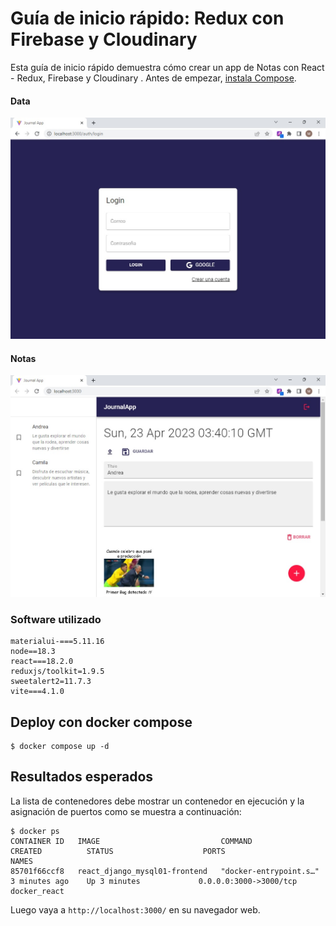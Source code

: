 # Guía de inicio rápido: Redux con Firebase y Cloudinary

Esta guía de inicio rápido demuestra cómo crear un app de Notas con React - Redux, Firebase y Cloudinary . Antes de empezar,
[instala Compose](https://docs.docker.com/compose/install/).

#### Data
![Alt text](login.jpg)

#### Notas
![Alt text](notas.jpg)


### Software utilizado

```
materialui-===5.11.16
node==18.3
react===18.2.0
reduxjs/toolkit=1.9.5
sweetalert2=11.7.3
vite===4.1.0
```

## Deploy con docker compose

```
$ docker compose up -d
```

## Resultados esperados

La lista de contenedores debe mostrar un contenedor en ejecución y la asignación de puertos como se muestra a continuación:
```
$ docker ps
CONTAINER ID   IMAGE                           COMMAND                  CREATED          STATUS                    PORTS                               NAMES
85701f66ccf8   react_django_mysql01-frontend   "docker-entrypoint.s…"   3 minutes ago    Up 3 minutes             0.0.0.0:3000->3000/tcp              docker_react
```

Luego vaya a `http://localhost:3000/` en su navegador web.